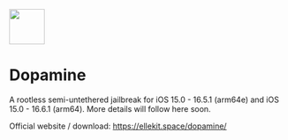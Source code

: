 <img src="https://github.com/opa334/Dopamine/assets/52459150/ed04dd3e-d879-456d-9aa3-d4ed44819c7e" width="64" />

# Dopamine

A rootless semi-untethered jailbreak for iOS 15.0 - 16.5.1 (arm64e) and iOS 15.0 - 16.6.1 (arm64). More details will follow here soon.

Official website / download: https://ellekit.space/dopamine/
